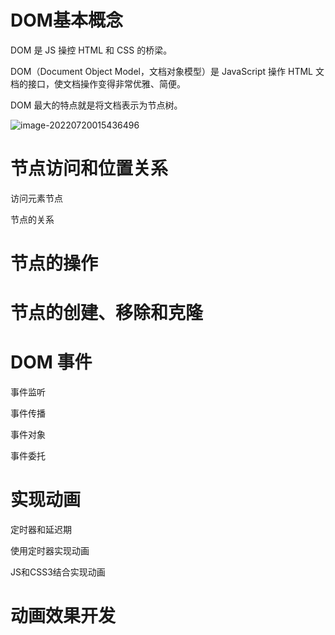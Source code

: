# DOM基本概念

DOM 是 JS 操控 HTML 和 CSS 的桥梁。

DOM（Document Object Model，文档对象模型）是 JavaScript 操作 HTML 文档的接口，使文档操作变得非常优雅、简便。

DOM 最大的特点就是将文档表示为节点树。

![image-20220720015436496](https://cc.hjfile.cn/cc/img/20220720/2022072001543852520255.png)

# 节点访问和位置关系

访问元素节点

节点的关系

# 节点的操作

# 节点的创建、移除和克隆

# DOM 事件

事件监听

事件传播

事件对象

事件委托

# 实现动画

定时器和延迟期

使用定时器实现动画

JS和CSS3结合实现动画

# 动画效果开发

